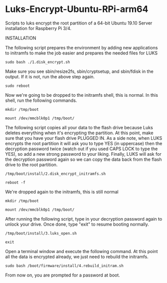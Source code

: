 # Luks-Encrypt-Ubuntu-RPi-arm64
Scripts to luks encrypt the root partition of a 64-bit Ubuntu 19.10 Server installation for Raspberry Pi 3/4.

INSTALLATION

The following script prepares the environment by adding new applications to initramfs to make the job easier and prepares the needed files for LUKS

`sudo bash ./1.disk_encrypt.sh`

Make sure you see sbin/resize2fs, sbin/cryptsetup, and sbin/fdisk in the output. If it is not, run the above step again.

`sudo reboot`

Now we're going to be dropped to the initramfs shell, this is normal. In this shell, run the following commands.

`mkdir /tmp/boot`

`mount /dev/mmcblk0p1 /tmp/boot/`

The following script copies all your data to the flash drive because Luks deletes everything when it's encrypting the partition. At this point, make sure that you have your flash drive PLUGGED IN. As a side note, when LUKS encrypts the root partition it will ask you to type YES (in uppercase) then the decryption password twice (watch out if you used CAPS LOCK to type the YES), so add a new strong password to your liking. Finally, LUKS will ask for the decryption password again so we can copy the data back from the flash drive to the root partition.

`/tmp/boot/install/2.disk_encrypt_initramfs.sh`

`reboot -f`

We're dropped again to the initramfs, this is still normal

`mkdir /tmp/boot`

`mount /dev/mmcblk0p1 /tmp/boot/`

After running the following script, type in your decryption password again to unlock your drive. Once done, type "exit" to resume booting normally.

`/tmp/boot/install/3.luks_open.sh`

`exit`

Open a terminal window and execute the following command. At this point all the data is encrypted already, we just need to rebuild the initramfs.

`sudo bash /boot/firmware/install/4.rebuild_initram.sh`

From now on, you are prompted for a password at boot.
